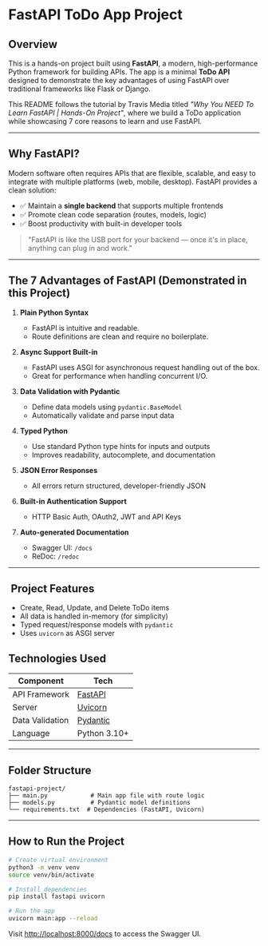 # FastAPI ToDo App Project

## Overview

This is a hands-on project built using **FastAPI**, a modern, high-performance Python framework for building APIs. The app is a minimal **ToDo API** designed to demonstrate the key advantages of using FastAPI over traditional frameworks like Flask or Django.

This README follows the tutorial by Travis Media titled *"Why You NEED To Learn FastAPI | Hands-On Project"*, where we build a ToDo application while showcasing 7 core reasons to learn and use FastAPI.

---

## Why FastAPI?

Modern software often requires APIs that are flexible, scalable, and easy to integrate with multiple platforms (web, mobile, desktop). FastAPI provides a clean solution:

* ✅ Maintain a **single backend** that supports multiple frontends
* ✅ Promote clean code separation (routes, models, logic)
* ✅ Boost productivity with built-in developer tools

> "FastAPI is like the USB port for your backend — once it's in place, anything can plug in and work."

---

## The 7 Advantages of FastAPI (Demonstrated in this Project)

1. **Plain Python Syntax**

   * FastAPI is intuitive and readable.
   * Route definitions are clean and require no boilerplate.

2. **Async Support Built-in**

   * FastAPI uses ASGI for asynchronous request handling out of the box.
   * Great for performance when handling concurrent I/O.

3. **Data Validation with Pydantic**

   * Define data models using `pydantic.BaseModel`
   * Automatically validate and parse input data

4. **Typed Python**

   * Use standard Python type hints for inputs and outputs
   * Improves readability, autocomplete, and documentation

5. **JSON Error Responses**

   * All errors return structured, developer-friendly JSON

6. **Built-in Authentication Support**

   * HTTP Basic Auth, OAuth2, JWT and API Keys

7. **Auto-generated Documentation**

   * Swagger UI: `/docs`
   * ReDoc: `/redoc`

---

##  Project Features

* Create, Read, Update, and Delete ToDo items
* All data is handled in-memory (for simplicity)
* Typed request/response models with `pydantic`
* Uses `uvicorn` as ASGI server

## Technologies Used

| Component       | Tech                                             |
| --------------- | ------------------------------------------------ |
| API Framework   | [FastAPI](https://fastapi.tiangolo.com/)         |
| Server          | [Uvicorn](https://www.uvicorn.org/)              |
| Data Validation | [Pydantic](https://pydantic-docs.helpmanual.io/) |
| Language        | Python 3.10+                                     |

---

## Folder Structure

```
fastapi-project/
├── main.py            # Main app file with route logic
├── models.py          # Pydantic model definitions
└── requirements.txt  # Dependencies (FastAPI, Uvicorn)
```

---

## How to Run the Project

```bash
# Create virtual environment
python3 -m venv venv
source venv/bin/activate

# Install dependencies
pip install fastapi uvicorn

# Run the app
uvicorn main:app --reload
```

Visit [http://localhost:8000/docs](http://localhost:8000/docs) to access the Swagger UI.